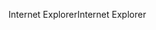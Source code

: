 <span data-ttu-id="beec5-101">Internet Explorer</span><span class="sxs-lookup"><span data-stu-id="beec5-101">Internet Explorer</span></span>